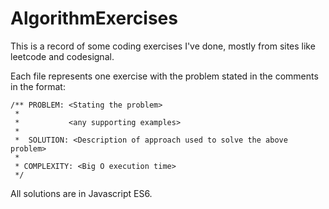 # AlgorithmExercises

This is a record of some coding exercises I've done, mostly from sites like leetcode and codesignal. 

Each file represents one exercise with the problem stated in the comments in the format:

```
/** PROBLEM: <Stating the problem>
 *          
 *           <any supporting examples>
 *
 *  SOLUTION: <Description of approach used to solve the above problem>
 *
 * COMPLEXITY: <Big O execution time>
 */
 ```

All solutions are in Javascript ES6.


